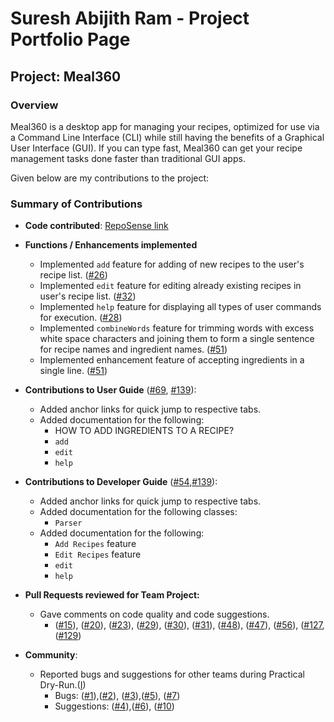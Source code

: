 # Suresh Abijith Ram - Project Portfolio Page

## Project: Meal360
### Overview
Meal360 is a desktop app for managing your recipes, optimized for use via a Command Line Interface (CLI) while still
having the benefits of a Graphical User Interface (GUI). If you can type fast, Meal360 can get your recipe management
tasks done faster than traditional GUI apps.

Given below are my contributions to the project:
### Summary of Contributions
* __Code contributed__: [RepoSense link](https://nus-cs2113-ay2223s2.github.io/tp-dashboard/?search=topgun2001&breakdown=true)


* __Functions / Enhancements implemented__
    * Implemented `add` feature for adding of new recipes to the user's recipe list.
      ([#26](https://github.com/AY2223S2-CS2113-F10-3/tp/pull/26))
    * Implemented `edit` feature for editing already existing recipes in user's recipe list.
      ([#32](https://github.com/AY2223S2-CS2113-F10-3/tp/pull/32))
    * Implemented `help` feature for displaying all types of user commands for execution.
      ([#28](https://github.com/AY2223S2-CS2113-F10-3/tp/pull/28))
    * Implemented `combineWords` feature for trimming words with excess white space characters and joining them to
    form a single sentence for recipe names and ingredient names.
      ([#51](https://github.com/AY2223S2-CS2113-F10-3/tp/pull/51))
    * Implemented enhancement feature of accepting ingredients in a single line.
      ([#51](https://github.com/AY2223S2-CS2113-F10-3/tp/pull/51))


* __Contributions to User Guide__ ([#69](https://github.com/AY2223S2-CS2113-F10-3/tp/pull/69),
  [#139](https://github.com/AY2223S2-CS2113-F10-3/tp/pull/139)):
    * Added anchor links for quick jump to respective tabs.
    * Added documentation for the following:
        * HOW TO ADD INGREDIENTS TO A RECIPE?
        * `add`
        * `edit`
        * `help`


* __Contributions to Developer Guide__ ([#54](https://github.com/AY2223S2-CS2113-F10-3/tp/pull/54),[#139](https://github.com/AY2223S2-CS2113-F10-3/tp/pull/139)):
    * Added anchor links for quick jump to respective tabs.
    * Added documentation for the following classes:
        * `Parser`
    * Added documentation for the following:
        * `Add Recipes` feature
        * `Edit Recipes` feature
        * `edit`
        * `help`


* __Pull Requests reviewed for Team Project:__
    * Gave comments on code quality and code suggestions.
        * ([#15](https://github.com/AY2223S2-CS2113-F10-3/tp/pull/15)),
          ([#20](https://github.com/AY2223S2-CS2113-F10-3/tp/pull/20)),
          ([#23](https://github.com/AY2223S2-CS2113-F10-3/tp/pull/23)),
          ([#29](https://github.com/AY2223S2-CS2113-F10-3/tp/pull/29)),
          ([#30](https://github.com/AY2223S2-CS2113-F10-3/tp/pull/30)),
          ([#31](https://github.com/AY2223S2-CS2113-F10-3/tp/pull/31)),
          ([#48](https://github.com/AY2223S2-CS2113-F10-3/tp/pull/48)),
          ([#47](https://github.com/AY2223S2-CS2113-F10-3/tp/pull/47)),
          ([#56](https://github.com/AY2223S2-CS2113-F10-3/tp/pull/56)),
          ([#127](https://github.com/AY2223S2-CS2113-F10-3/tp/pull/127),
          ([#129](https://github.com/AY2223S2-CS2113-F10-3/tp/pull/129))


* __Community__:
    *   Reported bugs and suggestions for other teams during Practical Dry-Run.([I](https://github.com/TopGun2001/ped/issues))
        * Bugs: ([#1](https://github.com/TopGun2001/ped/issues/1)),([#2](https://github.com/TopGun2001/ped/issues/2)),
        ([#3](https://github.com/TopGun2001/ped/issues/3)),([#5](https://github.com/TopGun2001/ped/issues/5)),
        ([#7](https://github.com/TopGun2001/ped/issues/7))
        * Suggestions: ([#4](https://github.com/TopGun2001/ped/issues/4)),([#6](https://github.com/TopGun2001/ped/issues/6)),
        ([#10](https://github.com/TopGun2001/ped/issues/10))